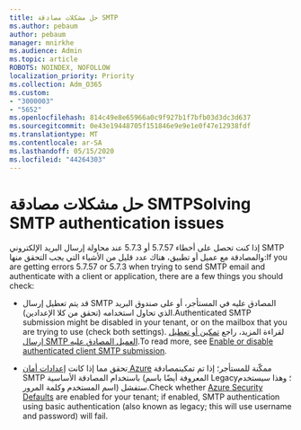 ```yaml
---
title: حل مشكلات مصادقة SMTP
ms.author: pebaum
author: pebaum
manager: mnirkhe
ms.audience: Admin
ms.topic: article
ROBOTS: NOINDEX, NOFOLLOW
localization_priority: Priority
ms.collection: Adm_O365
ms.custom:
- "3000003"
- "5652"
ms.openlocfilehash: 814c49e8e65966a0c9f927b1f7bfb03d3dc3d637
ms.sourcegitcommit: 0e43e19448705f151846e9e9e1e0f47e12938fdf
ms.translationtype: MT
ms.contentlocale: ar-SA
ms.lasthandoff: 05/15/2020
ms.locfileid: "44264303"
---
```

# <a name="solving-smtp-authentication-issues"></a><span data-ttu-id="4894b-102">حل مشكلات مصادقة SMTP</span><span class="sxs-lookup"><span data-stu-id="4894b-102">Solving SMTP authentication issues</span></span>

<span data-ttu-id="4894b-103">إذا كنت تحصل على أخطاء 5.7.57 أو 5.7.3 عند محاولة إرسال البريد الإلكتروني SMTP والمصادقة مع عميل أو تطبيق، هناك عدد قليل من الأشياء التي يجب التحقق منها:</span><span class="sxs-lookup"><span data-stu-id="4894b-103">If you are getting errors 5.7.57 or 5.7.3 when trying to send SMTP email and authenticate with a client or application, there are a few things you should check:</span></span>

- <span data-ttu-id="4894b-104">قد يتم تعطيل إرسال SMTP المصادق عليه في المستأجر، أو على صندوق البريد الذي تحاول استخدامه (تحقق من كلا الإعدادين).</span><span class="sxs-lookup"><span data-stu-id="4894b-104">Authenticated SMTP submission might be disabled in your tenant, or on the mailbox that you are trying to use (check both settings).</span></span> <span data-ttu-id="4894b-105">لقراءة المزيد، راجع [تمكين أو تعطيل إرسال SMTP العميل المصادق عليه](https://docs.microsoft.com/exchange/clients-and-mobile-in-exchange-online/authenticated-client-smtp-submission).</span><span class="sxs-lookup"><span data-stu-id="4894b-105">To read more, see [Enable or disable authenticated client SMTP submission](https://docs.microsoft.com/exchange/clients-and-mobile-in-exchange-online/authenticated-client-smtp-submission).</span></span>

- <span data-ttu-id="4894b-106">تحقق مما إذا كانت [إعدادات أمان Azure](https://docs.microsoft.com/azure/active-directory/fundamentals/concept-fundamentals-security-defaults) ممكّنة للمستأجر؛ إذا تم تمكينمصادقة SMTP باستخدام المصادقة الأساسية (المعروفة أيضًا باسم Legacy؛ وهذا سيستخدم اسم المستخدم وكلمة المرور) ستفشل.</span><span class="sxs-lookup"><span data-stu-id="4894b-106">Check whether [Azure Security Defaults](https://docs.microsoft.com/azure/active-directory/fundamentals/concept-fundamentals-security-defaults) are enabled for your tenant; if enabled, SMTP authentication using basic authentication (also known as legacy; this will use username and password) will fail.</span></span>
